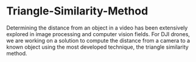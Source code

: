 # Triangle-Similarity-Method
Determining the distance from an object in a video has been extensively explored in image processing and computer vision fields. For DJI drones, we are working on a solution to compute the distance from a camera to a known object using the most developed technique, the triangle similarity method.

